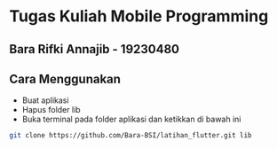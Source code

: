 # Tugas Kuliah Mobile Programming
## Bara Rifki Annajib - 19230480
## Cara Menggunakan
- Buat aplikasi
- Hapus folder lib
- Buka terminal pada folder aplikasi dan ketikkan di bawah ini
```bash
git clone https://github.com/Bara-BSI/latihan_flutter.git lib
